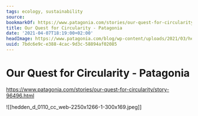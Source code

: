 ```yaml
---
tags: ecology, sustainability
source:
bookmarkOf: https://www.patagonia.com/stories/our-quest-for-circularity/story-96496.html
title: Our Quest for Circularity - Patagonia
date: '2021-04-07T18:19:00+02:00'
headImage: https://www.patagonia.com/blog/wp-content/uploads/2021/03/hedden_d_0110_cc_web-2250x1266-1.jpg
uuid: 7bdc6e9c-e388-4cac-9d3c-58894af02085
---
```


# Our Quest for Circularity - Patagonia
https://www.patagonia.com/stories/our-quest-for-circularity/story-96496.html

![[hedden_d_0110_cc_web-2250x1266-1-300x169.jpeg]]
